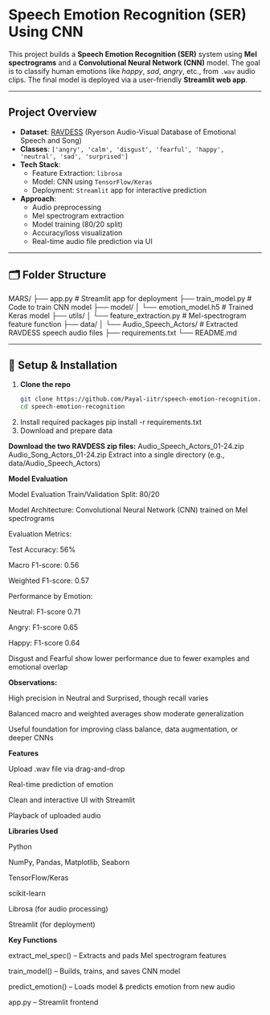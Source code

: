 #  Speech Emotion Recognition (SER) Using CNN

This project builds a **Speech Emotion Recognition (SER)** system using **Mel spectrograms** and a **Convolutional Neural Network (CNN)** model. The goal is to classify human emotions like *happy*, *sad*, *angry*, etc., from `.wav` audio clips. The final model is deployed via a user-friendly **Streamlit web app**.

---

## Project Overview

- **Dataset**: [RAVDESS](https://zenodo.org/record/1188976) (Ryerson Audio-Visual Database of Emotional Speech and Song)
- **Classes**: `['angry', 'calm', 'disgust', 'fearful', 'happy', 'neutral', 'sad', 'surprised']`
- **Tech Stack**:
  - Feature Extraction: `librosa`
  - Model: CNN using `TensorFlow/Keras`
  - Deployment: `Streamlit` app for interactive prediction
- **Approach**:
  - Audio preprocessing
  - Mel spectrogram extraction
  - Model training (80/20 split)
  - Accuracy/loss visualization
  - Real-time audio file prediction via UI

---

## 🗂️ Folder Structure

MARS/
├── app.py # Streamlit app for deployment
├── train_model.py # Code to train CNN model
├── model/
│ └── emotion_model.h5 # Trained Keras model
├── utils/
│ └── feature_extraction.py # Mel-spectrogram feature function
├── data/
│ └── Audio_Speech_Actors/ # Extracted RAVDESS speech audio files
├── requirements.txt
└── README.md


---

## 🔧 Setup & Installation

1. **Clone the repo**  
   ```bash
   git clone https://github.com/Payal-iitr/speech-emotion-recognition.git
   cd speech-emotion-recognition
2. Install required packages
pip install -r requirements.txt
3. Download and prepare data

**Download the two RAVDESS zip files:**
Audio_Speech_Actors_01-24.zip
Audio_Song_Actors_01-24.zip
Extract into a single directory (e.g., data/Audio_Speech_Actors)

**Model Evaluation**

Model Evaluation
Train/Validation Split: 80/20

Model Architecture: Convolutional Neural Network (CNN) trained on Mel spectrograms

Evaluation Metrics:

Test Accuracy: 56%

Macro F1-score: 0.56

Weighted F1-score: 0.57

Performance by Emotion:

Neutral: F1-score 0.71

Angry: F1-score 0.65

Happy: F1-score 0.64

Disgust and Fearful show lower performance due to fewer examples and emotional overlap

**Observations:**

High precision in Neutral and Surprised, though recall varies

Balanced macro and weighted averages show moderate generalization

Useful foundation for improving class balance, data augmentation, or deeper CNNs

**Features**

Upload .wav file via drag-and-drop

Real-time prediction of emotion

Clean and interactive UI with Streamlit

Playback of uploaded audio

**Libraries Used**

Python

NumPy, Pandas, Matplotlib, Seaborn

TensorFlow/Keras

scikit-learn

Librosa (for audio processing)

Streamlit (for deployment)

**Key Functions**

extract_mel_spec() – Extracts and pads Mel spectrogram features

train_model() – Builds, trains, and saves CNN model

predict_emotion() – Loads model & predicts emotion from new audio

app.py – Streamlit frontend
